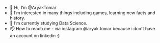 - 👋 Hi, I’m @AryakTomar
- 👀 I’m interested in many things including games, learning new facts and history.
- 🌱 I’m currently studying Data Science.
- 📫 How to reach me - via instagram @aryak.tomar because i don't have an account on linkedin :)

<!---
AryakTomar/AryakTomar is a ✨ special ✨ repository because its `README.md` (this file) appears on your GitHub profile.
You can click the Preview link to take a look at your changes.
--->
